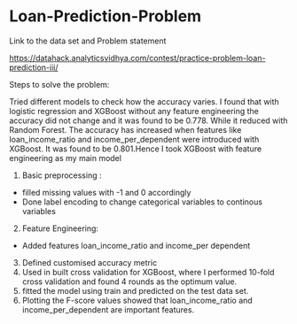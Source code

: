 # Loan-Prediction-Problem
Link to the data set and Problem statement

https://datahack.analyticsvidhya.com/contest/practice-problem-loan-prediction-iii/

Steps to solve the problem:

Tried different models to check how the accuracy varies. I found that with logistic regression and XGBoost without any feature engineering the accuracy did not change and it was found to be 0.778. While it reduced with Random Forest.
The accuracy has increased when features like loan_income_ratio and income_per_dependent were introduced with XGBoost. It was found to be 0.801.Hence I took XGBoost with feature engineering as my main model

1) Basic preprocessing :
- filled missing values with -1 and 0 accordingly
- Done label encoding to change categorical variables to continous variables

2) Feature Engineering:
- Added features loan_income_ratio and income_per dependent
3) Defined customised accuracy metric
4) Used in built cross validation for XGBoost, where I performed 10-fold cross validation and found 4 rounds as the optimum value.
5) fitted the model using train and predicted on the test data set.
6) Plotting the F-score values showed that loan_income_ratio and income_per_dependent are important features.
